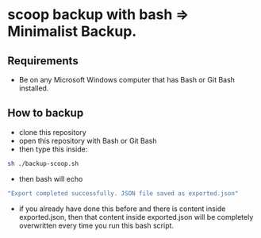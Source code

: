 # scoop backup with bash => Minimalist Backup.

## Requirements
- Be on any Microsoft Windows computer that has Bash or Git Bash installed.

## How to backup
- clone this repository
- open this repository with Bash or Git Bash
- then type this inside:
```bash
sh ./backup-scoop.sh
```
- then bash will echo
```bash
"Export completed successfully. JSON file saved as exported.json"
```
- if you already have done this before and there is content inside exported.json, then that content inside exported.json will be completely overwritten every time you run this bash script.

